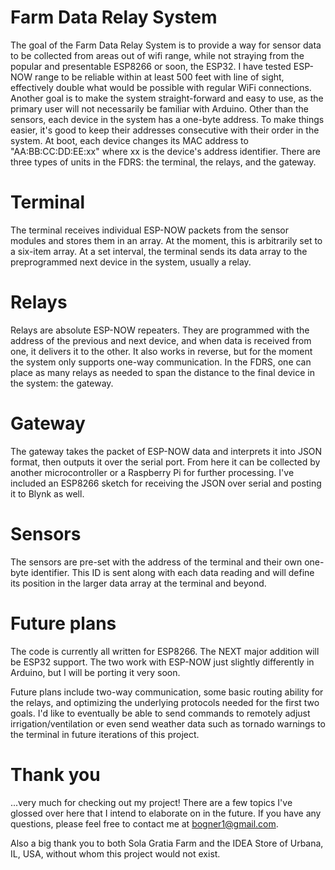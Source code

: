 # Farm Data Relay System

The goal of the Farm Data Relay System is to provide a way for sensor data to be collected from areas out of wifi range, while not straying from the popular and presentable ESP8266 or soon, the ESP32. I have tested ESP-NOW range to be reliable within at least 500 feet with line of sight, effectively double what would be possible with regular WiFi connections. Another goal is to make the system straight-forward and easy to use, as the primary user will not necessarily be familiar with Arduino.
Other than the sensors, each device in the system has a one-byte address. To make things easier, it's good to keep their addresses consecutive with their order in the system. At boot, each device changes its MAC address to "AA:BB:CC:DD:EE:xx" where xx is the device's address identifier.
There are three types of units in the FDRS: the terminal, the relays, and the gateway.

# Terminal
The terminal receives individual ESP-NOW packets from the sensor modules and stores them in an array. At the moment, this is arbitrarily set to a six-item array. At a set interval, the terminal sends its data array to the preprogrammed next device in the system, usually a relay.

# Relays
Relays are absolute ESP-NOW repeaters. They are programmed with the address of the previous and next device, and when data is received from one, it delivers it to the other. It also works in reverse, but for the moment the system only supports one-way communication.
In the FDRS, one can place as many relays as needed to span the distance to the final device in the system: the gateway.

# Gateway
The gateway takes the packet of ESP-NOW data and interprets it into JSON format, then outputs it over the serial port. From here it can be collected by another microcontroller or a Raspberry Pi for further processing.
I've included an ESP8266 sketch for receiving the JSON over serial and posting it to Blynk as well.

# Sensors
The sensors are pre-set with the address of the terminal and their own one-byte identifier. This ID is sent along with each data reading and will define its position in the larger data array at the terminal and beyond.

# Future plans
The code is currently all written for ESP8266. The NEXT major addition will be ESP32 support. The two work with ESP-NOW just slightly differently in Arduino, but I will be porting it very soon.

Future plans include two-way communication, some basic routing ability for the relays, and optimizing the underlying protocols needed for the first two goals. I'd like to eventually be able to send commands to remotely adjust irrigation/ventilation or even send weather data such as tornado warnings to the terminal in future iterations of this project.

# Thank you
...very much for checking out my project! There are a few topics I've glossed over here that I intend to elaborate on in the future. If you have any questions, please feel free to contact me at bogner1@gmail.com.

Also a big thank you to both Sola Gratia Farm and the IDEA Store of Urbana, IL, USA, without whom this project would not exist.


